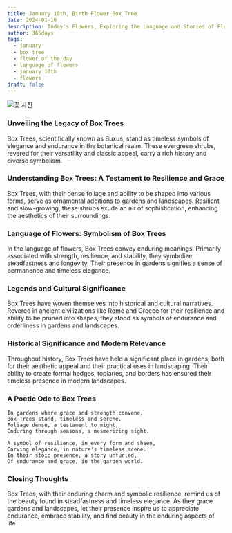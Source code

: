 ```yaml
---
title: January 10th, Birth Flower Box Tree
date: 2024-01-10
description: Today's Flowers, Exploring the Language and Stories of Flowers Box Tree
author: 365days
tags:
  - january
  - box tree
  - flower of the day
  - language of flowers
  - january 10th
  - flowers
draft: false
---
```


![꽃 사진](https://cdn.pixabay.com/photo/2017/10/26/18/49/boxwood-2892034_1280.jpg#center)

### Unveiling the Legacy of Box Trees

Box Trees, scientifically known as Buxus, stand as timeless symbols of elegance and endurance in the botanical realm. These evergreen shrubs, revered for their versatility and classic appeal, carry a rich history and diverse symbolism.

### Understanding Box Trees: A Testament to Resilience and Grace

Box Trees, with their dense foliage and ability to be shaped into various forms, serve as ornamental additions to gardens and landscapes. Resilient and slow-growing, these shrubs exude an air of sophistication, enhancing the aesthetics of their surroundings.

### Language of Flowers: Symbolism of Box Trees

In the language of flowers, Box Trees convey enduring meanings. Primarily associated with strength, resilience, and stability, they symbolize steadfastness and longevity. Their presence in gardens signifies a sense of permanence and timeless elegance.

### Legends and Cultural Significance

Box Trees have woven themselves into historical and cultural narratives. Revered in ancient civilizations like Rome and Greece for their resilience and ability to be pruned into shapes, they stood as symbols of endurance and orderliness in gardens and landscapes.

### Historical Significance and Modern Relevance

Throughout history, Box Trees have held a significant place in gardens, both for their aesthetic appeal and their practical uses in landscaping. Their ability to create formal hedges, topiaries, and borders has ensured their timeless presence in modern landscapes.

### A Poetic Ode to Box Trees

	In gardens where grace and strength convene,
	Box Trees stand, timeless and serene.
	Foliage dense, a testament to might,
	Enduring through seasons, a mesmerizing sight.
	
	A symbol of resilience, in every form and sheen,
	Carving elegance, in nature's timeless scene.
	In their stoic presence, a story unfurled,
	Of endurance and grace, in the garden world.

### Closing Thoughts

Box Trees, with their enduring charm and symbolic resilience, remind us of the beauty found in steadfastness and timeless elegance. As they grace gardens and landscapes, let their presence inspire us to appreciate endurance, embrace stability, and find beauty in the enduring aspects of life.


